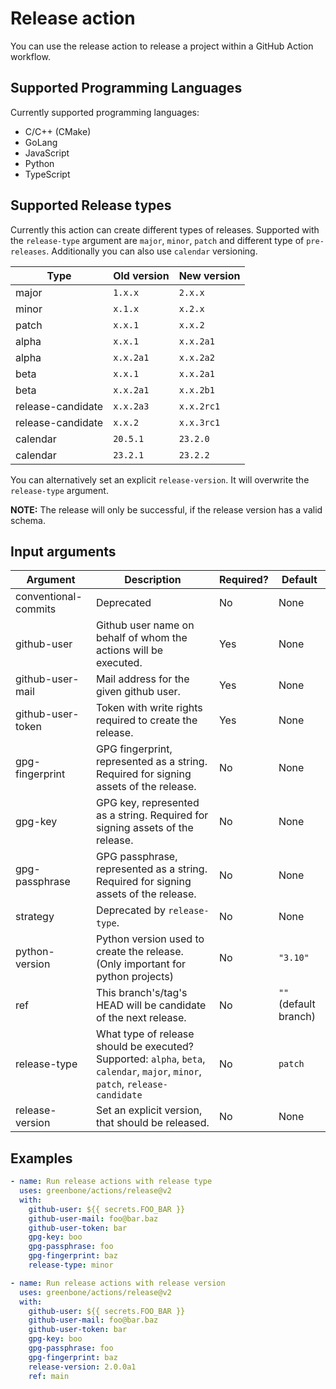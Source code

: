 # Release action

You can use the release action to release a project within a GitHub Action workflow.

## Supported Programming Languages

Currently supported programming languages:
* C/C++ (CMake)
* GoLang
* JavaScript
* Python
* TypeScript

## Supported Release types

Currently this action can create different types of releases.
Supported with the `release-type` argument are `major`, `minor`, `patch` and different type of `pre-releases`. Additionally you can also use `calendar` versioning.

| Type              | Old version  | New version  |
|-------------------|--------------|--------------|
| major             |      `1.x.x` |      `2.x.x` |
| minor             |      `x.1.x` |      `x.2.x` |
| patch             |      `x.x.1` |      `x.x.2` |
| alpha             |      `x.x.1` |    `x.x.2a1` |
| alpha             |    `x.x.2a1` |    `x.x.2a2` |
| beta              |      `x.x.1` |    `x.x.2a1` |
| beta              |    `x.x.2a1` |    `x.x.2b1` |
| release-candidate |    `x.x.2a3` |   `x.x.2rc1` |
| release-candidate |      `x.x.2` |   `x.x.3rc1` |
| calendar          |     `20.5.1` |     `23.2.0` |
| calendar          |     `23.2.1` |     `23.2.2` |

You can alternatively set an explicit `release-version`. It will overwrite the `release-type` argument.

**NOTE:** The release will only be successful, if the release version has a valid schema.

## Input arguments

| Argument             | Description                                                                                                                     | Required? | Default               |
|----------------------|---------------------------------------------------------------------------------------------------------------------------------|-----------|-----------------------|
| conventional-commits | Deprecated                                                                                                                      | No        | None                  |
| github-user          | Github user name on behalf of whom the actions will be executed.                                                                | Yes       | None                  |
| github-user-mail     | Mail address for the given github user.                                                                                         | Yes       | None                  |
| github-user-token    | Token with write rights required to create the release.                                                                         | Yes       | None                  |
| gpg-fingerprint      | GPG fingerprint, represented as a string. Required for signing assets of the release.                                           | No        | None                  |
| gpg-key              | GPG key, represented as a string. Required for signing assets of the release.                                                   | No        | None                  |
| gpg-passphrase       | GPG passphrase, represented as a string. Required for signing assets of the release.                                            | No        | None                  |
| strategy             | Deprecated by `release-type`.                                                                                                   | No        | None                  |
| python-version       | Python version used to create the release. (Only important for python projects)                                                 | No        | `"3.10"`              |
| ref                  | This branch's/tag's HEAD will be candidate of the next release.                                                                 | No        | `""` (default branch) |
| release-type         | What type of release should be executed? Supported: `alpha`, `beta`, `calendar`, `major`, `minor`, `patch`, `release-candidate` | No        | `patch`               |
| release-version      | Set an explicit version, that should be released.                                                                               | No        | None                  |


## Examples

```yml
- name: Run release actions with release type
  uses: greenbone/actions/release@v2
  with:
    github-user: ${{ secrets.FOO_BAR }}
    github-user-mail: foo@bar.baz
    github-user-token: bar
    gpg-key: boo
    gpg-passphrase: foo
    gpg-fingerprint: baz
    release-type: minor
```

```yml
- name: Run release actions with release version
  uses: greenbone/actions/release@v2
  with:
    github-user: ${{ secrets.FOO_BAR }}
    github-user-mail: foo@bar.baz
    github-user-token: bar
    gpg-key: boo
    gpg-passphrase: foo
    gpg-fingerprint: baz
    release-version: 2.0.0a1
    ref: main
```
